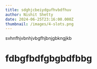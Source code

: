 ```yaml
---
title: sdghjcbeiydgufhvbdfhuv
author: Nishit Shetty
date: 2024-06-25T23:16:00.000Z
thumbnail: /images/4-slots.png
---
```

svhnfhjvbnhjvbgfhjbnjgbkngjkb

# **fdbgfbdfgbgbdfbbg**
